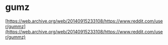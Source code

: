 # gumz

[https://web.archive.org/web/20140915233108/https://www.reddit.com/user/gummz](https://web.archive.org/web/20140915233108/https://www.reddit.com/user/gummz)